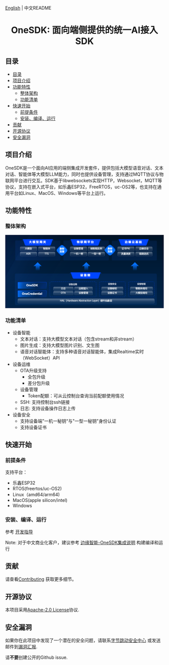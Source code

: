 [English](README.md) | 中文README

<h1 align="center">OneSDK: 面向端侧提供的统一AI接入SDK</h1>


## 目录

- [目录](#目录)
- [项目介绍](#项目介绍)
- [功能特性](#功能特性)
  - [整体架构](#整体架构)
  - [功能清单](#功能清单)
- [快速开始](#快速开始)
  - [前提条件](#前提条件)
  - [安装、编译、运行](#安装编译运行)
- [贡献](#贡献)
- [开源协议](#开源协议)
- [安全漏洞](#安全漏洞)

## 项目介绍

OneSDK是一个面向AI应用的端侧集成开发套件，提供包括大模型语音对话、文本对话、智能体等大模型LLM能力，同时也提供设备管理，支持通过MQTT协议与物联网平台进行交互。SDK基于libwebsockets实现HTTP，Websocket，MQTT等协议，支持在嵌入式平台，如乐鑫ESP32，FreeRTOS，uc-OS2等，也支持在通用平台如Linux、MacOS、Windows等平台上运行。


## 功能特性

### 整体架构
![alt text](images/functions.zh_CN.png)

### 功能清单
- 设备智能
  - 文本对话：支持大模型文本对话（包含stream和非stream）
  - 图片生成：支持大模型图片识别、文生图
  - 语音对话智能体：支持多种语音对话智能体，集成Realtime实时（WebSocket）API
- 设备运维
  - OTA升级支持
    - 全包升级
    - 差分包升级
  - 设备管理
    - Token配额：可从云控制台查询当前配额使用情况
  - SSH: 支持控制台ssh链接
  - 日志: 支持设备操作日志上传
- 设备安全
  - 支持设备端”一机一秘钥“与"一型一秘钥"身份认证
  - 支持设备证书

## 快速开始

### 前提条件

支持平台：
- 乐鑫ESP32
- RTOS(freertos/uc-OS2)
- Linux（amd64/arm64)
- MacOS(apple silicon/intel)
- Windows

### 安装、编译、运行

参考 [开发指导](docs/develop.zh_CN.md)

Note:
对于中文商业化客户，建议参考 [边缘智能-OneSDK集成说明](https://bytedance.larkoffice.com/wiki/VlHsw5p76i1iSUkOcXJclg4Nnaf#share-TewzdIpI5o5BisxAW2HcKJfBnSc) 构建编译和运行


## 贡献

请查看[Contributing](CONTRIBUTING.md) 获取更多细节。

## 开源协议

本项目采用[Apache-2.0 License](LICENSE.txt)协议.

## 安全漏洞

如果你在此项目中发现了一个潜在的安全问题，请联系[字节跳动安全中心](https://security.bytedance.com/src) 或发送邮件到[漏洞汇报](sec@bytedance.com).

请**不要**创建公开的Github issue.

